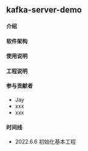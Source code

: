 ## kafka-server-demo
#### 介绍


#### 软件架构


#### 使用说明


#### 工程说明



#### 参与贡献者
- Jay
- xxx
- xxx

#### 时间线
- 2022.6.6 初始化基本工程
